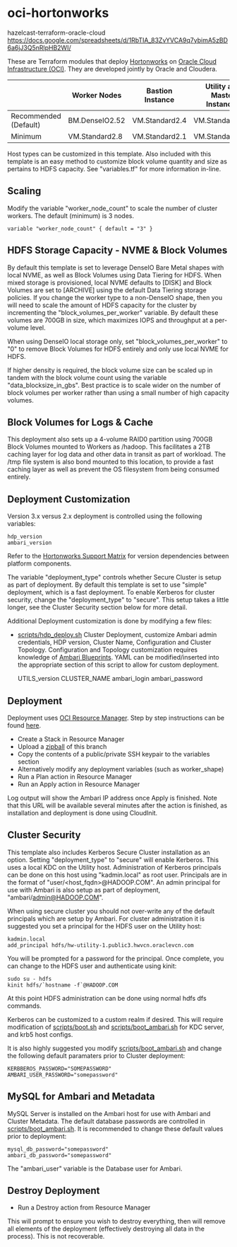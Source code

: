 # oci-hortonworks  

hazelcast-terraform-oracle-cloud  
https://docs.google.com/spreadsheets/d/1RbTIA_83ZvYVCA9q7ybimA5zBD6a6jJ3Q5nRlpHB2WI/  

These are Terraform modules that deploy [Hortonworks](https://hortonworks.com/products/) on [Oracle Cloud Infrastructure (OCI)](https://cloud.oracle.com/en_US/cloud-infrastructure).  They are developed jointly by Oracle and Cloudera.

|                       | Worker Nodes   | Bastion Instance | Utility and Master Instances |
|-----------------------|----------------|------------------|------------------------------|
| Recommended (Default) | BM.DenseIO2.52 | VM.Standard2.4   | VM.Standard2.16              |
| Minimum               | VM.Standard2.8 | VM.Standard2.1   | VM.Standard2.8               |

Host types can be customized in this template.   Also included with this template is an easy method to customize block volume quantity and size as pertains to HDFS capacity.   See "variables.tf" for more information in-line.

## Scaling

Modify the variable "worker_node_count" to scale the number of cluster workers.   The default (minimum) is 3 nodes.

	variable "worker_node_count" { default = "3" }

## HDFS Storage Capacity - NVME & Block Volumes

By default this template is set to leverage DenseIO Bare Metal shapes with local NVME, as well as Block Volumes using Data Tiering for HDFS.   When mixed storage is provisioned, local NVME defaults to [DISK] and Block Volumes are set to [ARCHIVE] using the default Data Tiering storage policies.   If you change the worker type to a non-DenseIO shape, then you will need to scale the amount of HDFS capacity for the cluster by incrementing the "block_volumes_per_worker" variable.   By default these volumes are 700GB in size, which maximizes IOPS and throughput at a per-volume level.

When using DenseIO local storage only, set "block_volumes_per_worker" to "0" to remove Block Volumes for HDFS entirely and only use local NVME for HDFS.

If higher density is required, the block volume size can be scaled up in tandem with the block volume count using the variable "data_blocksize_in_gbs".  Best practice is to scale wider on the number of block volumes per worker rather than using a small number of high capacity volumes.

## Block Volumes for Logs & Cache
This deployment also sets up a 4-volume RAID0 partition using 700GB Block Volumes mounted to Workers as /hadoop.   This facilitates a 2TB caching layer for log data and other data in transit as part of workload.    The /tmp file system is also bond mounted to this location, to provide a fast caching layer as well as prevent the OS filesystem from being consumed entirely.

## Deployment Customization

Version 3.x versus 2.x deployment is controlled using the following variables:

	hdp_version
	ambari_version

Refer to the [Hortonworks Support Matrix](https://supportmatrix.hortonworks.com/) for version dependencies between platform components.

The variable "deployment_type" controls whether Secure Cluster is setup as part of deployment.   By default this template is set to use "simple" deployment, which is a fast deployment.  To enable Kerberos for cluster security, change the "deployment_type" to "secure".   This setup takes a little longer, see the Cluster Security section below for more detail.

Additional Deployment customization is done by modifying a few files:
* [scripts/hdp_deploy.sh](scripts/hdp_deploy.sh) Cluster Deployment, customize Ambari admin credentials, HDP version, Cluster Name, Configuration and Cluster Topology.  Configuration and Topology customization requires knowledge of [Ambari Blueprints](https://cwiki.apache.org/confluence/display/AMBARI/Blueprints).  YAML can be modified/inserted into the appropriate section of this script to allow for custom deployment.
	
	UTILS_version
	CLUSTER_NAME
	ambari_login
	ambari_password

## Deployment

Deployment uses [OCI Resource Manager](https://docs.cloud.oracle.com/iaas/Content/ResourceManager/Concepts/resourcemanager.htm).  Step by step instructions can be found [here](https://blogs.oracle.com/cloud-infrastructure/deploy-hadoop-easily-on-oracle-cloud-infrastructure-using-resource-manager).

* Create a Stack in Resource Manager
* Upload a [zipball](https://github.com/oracle/oci-quickstart-hortonworks/zipball/resource-manager) of this branch
* Copy the contents of a public/private SSH keypair to the variables section
* Alternatively modify any deployment variables (such as worker_shape)
* Run a Plan action in Resource Manager
* Run an Apply action in Resource Manager

Log output will show the Ambari IP address once Apply is finished.  Note that this URL will be available several minutes after the action is finished, as installation and deployment is done using CloudInit.

## Cluster Security

This template also includes Kerberos Secure Cluster installation as an option.  Setting "deployment_type" to "secure" will enable Kerberos.  This uses a local KDC on the Utility host.   Administration of Kerberos principals can be done on this host using "kadmin.local" as root user.   Principals are in the format of "user/<host_fqdn>@HADOOP.COM".  An admin principal for use with Ambari is also setup as part of deployment, "ambari/admin@HADOOP.COM".

When using secure cluster you should not over-write any of the default principals which are setup by Ambari.  For cluster administration it is suggested you set a principal for the HDFS user on the Utility host:

	kadmin.local
	add_principal hdfs/hw-utility-1.public3.hwvcn.oraclevcn.com

You will be prompted for a password for the principal.  Once complete, you can change to the HDFS user and authenticate using kinit:

	sudo su - hdfs
	kinit hdfs/`hostname -f`@HADOOP.COM

At this point HDFS administration can be done using normal hdfs dfs commands.

Kerberos can be customized to a custom realm if desired.   This will require modification of [scripts/boot.sh](scripts/boot.sh) and [scripts/boot_ambari.sh](scripts/boot_ambari.sh) for KDC server, and krb5 host configs.

It is also highly suggested you modify [scripts/boot_ambari.sh](scripts/boot_ambari.sh) and change the following default paramaters prior to Cluster deployment:

	KERBBEROS_PASSWORD="SOMEPASSWORD"
	AMBARI_USER_PASSWORD="somepassword"

## MySQL for Ambari and Metadata

MySQL Server is installed on the Ambari host for use with Ambari and Cluster Metadata.   The default database passwords are controlled in [scripts/boot_ambari.sh](scripts/boot_ambari.sh).  It is recommended to change these default values prior to deployment:

	mysql_db_password="somepassword"
	ambari_db_password="somepassword"

The "ambari_user" variable is the Database user for Ambari. 

## Destroy Deployment

* Run a Destroy action from Resource Manager

This will prompt to ensure you wish to destroy everything, then will remove all elements of the deployment (effectively destroying all data in the process).  This is not recoverable. 
